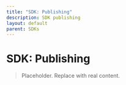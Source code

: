 ```yaml
---
title: "SDK: Publishing"
description: SDK publishing
layout: default
parent: SDKs
---
```


# SDK: Publishing

> Placeholder. Replace with real content.
